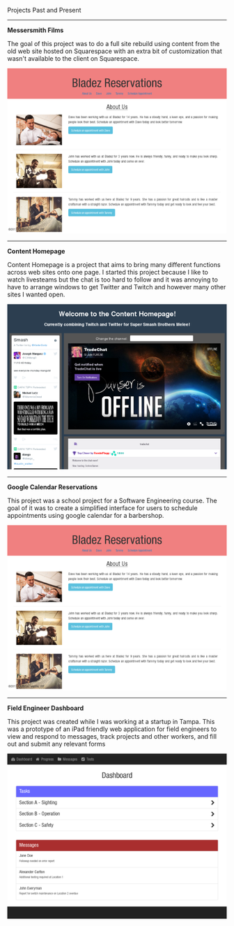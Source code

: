 <p class="title-p">
    Projects Past and Present
</p>

***

**Messersmith Films**

The goal of this project was to do a full site rebuild using content from the old web site hosted on Squarespace with an extra bit of customization that wasn't available to the client on Squarespace.

<a href="https://runningwagon.github.io/MessersmithFilms/">
    <img class="" src="img/portfolio/appointmentScheduler.png">
</a>


***

**Content Homepage**

Content Homepage is a project that aims to bring many different functions across web sites onto one page.
I started this project because I like to watch livesteams but the chat is too hard to follow and it was annoying
to have to arrange windows to get Twitter and Twitch and however many other sites I wanted open.

<a href="http://www.contenthomepage.com">
    <img class="" src="img/portfolio/content-aggregator-twitter-twitch.png">
</a>


***

**Google Calendar Reservations**

This project was a school project for a Software Engineering course. The goal of it was to create a simplified interface for users to schedule appointments using google calendar for a barbershop.

<a href="http://bit.ly/2pcqnGN">
    <img class="" src="img/portfolio/appointmentScheduler.png">
</a>

***

**Field Engineer Dashboard**

This project was created while I was working at a startup in Tampa. This was a prototype of an iPad friendly web application for field engineers to view and respond to messages, track projects and other workers, and fill out and submit any relevant forms

<a href="http://bit.ly/2qfe3UL">
    <img class="" src="img/portfolio/mobile-dashboard-ipad-field-engineer-form-messages.png">
</a>

